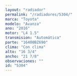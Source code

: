 ```yaml
---
layout: "radiador"
permalink: "/radiadores/5304/"
marca: "Toyota"
modelo: "Avanza"
ano: "2016"
motor: "L4 1.5"
transmision: "Automática"
parte: "16400BZ690"
clima: "Con clima"
alto: "16 3/4"
ancho: "21 7/8"
observaciones: ""
id: "5304"
---
```


